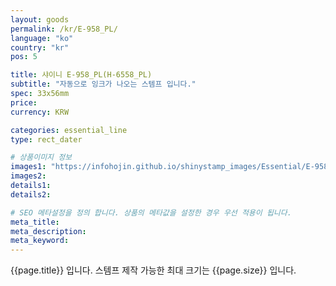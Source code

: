 ```yaml
---
layout: goods
permalink: /kr/E-958_PL/
language: "ko"
country: "kr"
pos: 5

title: 샤이니 E-958_PL(H-6558_PL)
subtitle: "자동으로 잉크가 나오는 스템프 입니다."
spec: 33x56mm
price: 
currency: KRW

categories: essential_line
type: rect_dater

# 상품이미지 정보
images1: "https://infohojin.github.io/shinystamp_images/Essential/E-958_PL/E-958_PL_1.jpg"
images2:
details1:
details2:    

# SEO 메타설정을 정의 합니다. 상품의 메타값을 설정한 경우 우선 적용이 됩니다.
meta_title: 
meta_description:
meta_keyword:
---
```


{{page.title}} 입니다. 스템프 제작 가능한 최대 크기는 {{page.size}} 입니다.